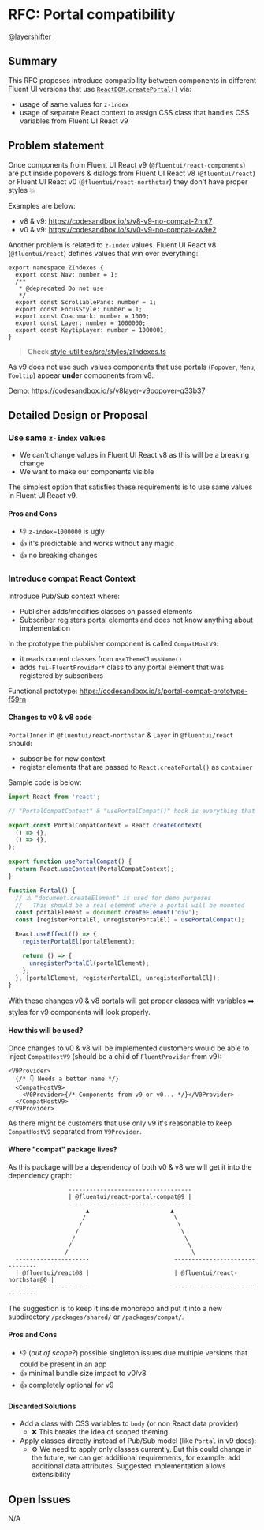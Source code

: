 # RFC: Portal compatibility

[@layershifter](https://github.com/layershifter)

## Summary

This RFC proposes introduce compatibility between components in different Fluent UI versions that use [`ReactDOM.createPortal()`](https://reactjs.org/docs/portals.html) via:

- usage of same values for `z-index`
- usage of separate React context to assign CSS class that handles CSS variables from Fluent UI React v9

## Problem statement

Once components from Fluent UI React v9 (`@fluentui/react-components`) are put inside popovers & dialogs from Fluent UI React v8 (`@fluentui/react`) or Fluent UI React v0 (`@fluentui/react-northstar`) they don't have proper styles 💥

Examples are below:

- v8 & v9: https://codesandbox.io/s/v8-v9-no-compat-2nnt7
- v0 & v9: https://codesandbox.io/s/v0-v9-no-compat-vw9e2

Another problem is related to `z-index` values. Fluent UI React v8 (`@fluentui/react`) defines values that win over everything:

```tsx
export namespace ZIndexes {
  export const Nav: number = 1;
  /**
   * @deprecated Do not use
   */
  export const ScrollablePane: number = 1;
  export const FocusStyle: number = 1;
  export const Coachmark: number = 1000;
  export const Layer: number = 1000000;
  export const KeytipLayer: number = 1000001;
}
```

> Check [style-utilities/src/styles/zIndexes.ts](https://github.com/microsoft/fluentui/blob/36df8cdbdc8dd4b5989685f89b7d339ee5774bf7/packages/style-utilities/src/styles/zIndexes.ts#L1-L11)

As v9 does not use such values components that use portals (`Popover`, `Menu`, `Tooltip`) appear **under** components from v8.

Demo: https://codesandbox.io/s/v8layer-v9popover-q33b37

## Detailed Design or Proposal

### Use same `z-index` values

- We can't change values in Fluent UI React v8 as this will be a breaking change
- We want to make our components visible

The simplest option that satisfies these requirements is to use same values in Fluent UI React v9.

#### Pros and Cons

- 👎 `z-index=1000000` is ugly
- 👍 it's predictable and works without any magic
- 👍 no breaking changes

### Introduce compat React Context

Introduce Pub/Sub context where:

- Publisher adds/modifies classes on passed elements
- Subscriber registers portal elements and does not know anything about implementation

In the prototype the publisher component is called `CompatHostV9`:

- it reads current classes from `useThemeClassName()`
- adds `fui-FluentProvider*` class to any portal element that was registered by subscribers

Functional prototype: https://codesandbox.io/s/portal-compat-prototype-f59rn

#### Changes to v0 & v8 code

`PortalInner` in `@fluentui/react-northstar` & `Layer` in `@fluentui/react` should:

- subscribe for new context
- register elements that are passed to `React.createPortal()` as `container`

Sample code is below:

```js
import React from 'react';

// "PortalCompatContext" & "usePortalCompat()" hook is everything that will be included to v8 & v0

export const PortalCompatContext = React.createContext(
  () => {},
  () => {},
);

export function usePortalCompat() {
  return React.useContext(PortalCompatContext);
}

function Portal() {
  // ⚠️ "document.createElement" is used for demo purposes
  //   This should be a real element where a portal will be mounted
  const portalElement = document.createElement('div');
  const [registerPortalEl, unregisterPortalEl] = usePortalCompat();

  React.useEffect(() => {
    registerPortalEl(portalElement);

    return () => {
      unregisterPortalEl(portalElement);
    };
  }, [portalElement, registerPortalEl, unregisterPortalEl]);
}
```

With these changes v0 & v8 portals will get proper classes with variables ➡️ styles for v9 components will look properly.

#### How this will be used?

Once changes to v0 & v8 will be implemented customers would be able to inject `CompatHostV9` (should be a child of `FluentProvider` from v9):

```tsx
<V9Provider>
  {/* 👇 Needs a better name */}
  <CompatHostV9>
    <V0Provider>{/* Components from v9 or v0... */}</V0Provider>
  </CompatHostV9>
</V9Provider>
```

As there might be customers that use only v9 it's reasonable to keep `CompatHostV9` separated from `V9Provider`.

#### Where "compat" package lives?

As this package will be a dependency of both v0 & v8 we will get it into the dependency graph:

```
                 -----------------------------------
                 | @fluentui/react-portal-compat@9 |
                 -----------------------------------
                      ▲                       ▲
                     /                         \
                    /                           \
                   /                             \
                  /                               \
                 /                                 \
                /                                   \
  ---------------------                        -------------------------------
  | @fluentui/react@8 |                        | @fluentui/react-northstar@0 |
  ---------------------                        -------------------------------

```

The suggestion is to keep it inside monorepo and put it into a new subdirectory `/packages/shared/` or `/packages/compat/`.

#### Pros and Cons

- 👎 (_out of scope?_) possible singleton issues due multiple versions that could be present in an app
- 👍 minimal bundle size impact to v0/v8
- 👍 completely optional for v9

#### Discarded Solutions

- Add a class with CSS variables to `body` (or non React data provider)
  - ❌ This breaks the idea of scoped theming
- Apply classes directly instead of Pub/Sub model (like `Portal` in v9 does):
  - ⚙️ We need to apply only classes currently. But this could change in the future, we can get additional requirements, for example: add additional data attributes. Suggested implementation allows extensibility

## Open Issues

N/A

